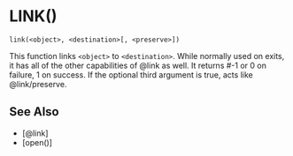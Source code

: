 # LINK()
`link(<object>, <destination>[, <preserve>])`

  This function links `<object>` to `<destination>`. While normally used on exits, it has all of the other capabilities of @link as well. It returns #-1 or 0 on failure, 1 on success. If the optional third argument is true, acts like @link/preserve.


## See Also
- [@link]
- [open()]

